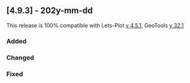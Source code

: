 ## [4.9.3] - 202y-mm-dd

This release is 100% compatible with Lets-Plot [v 4.5.1](https://github.com/JetBrains/lets-plot/releases/tag/v4.5.1),
GeoTools [v 32.1](https://github.com/geotools/geotools/releases/tag/32.0)

### Added


### Changed


### Fixed
